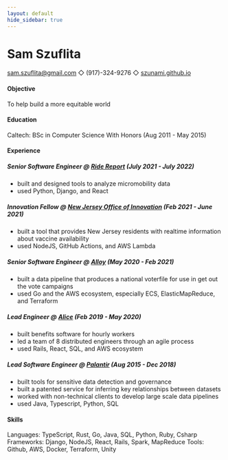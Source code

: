 ```yaml
---
layout: default
hide_sidebar: true
---
```


# Sam Szuflita

[sam.szuflita@gmail.com](mailto:sam.szuflita@gmail.com) ◇ (917)-324-9276 ◇ [szunami.github.io](https://szunami.github.io)

#### Objective

To help build a more equitable world

#### Education

Caltech: BSc in Computer Science With Honors (Aug 2011 - May 2015)

#### Experience

##### Senior Software Engineer @ [Ride Report](https://www.ridereport.com/) (July 2021 - July 2022)
- built and designed tools to analyze micromobility data
- used Python, Django, and React


##### Innovation Fellow @ [New Jersey Office of Innovation](https://innovation.nj.gov/) (Feb 2021 - June 2021)
- built a tool that provides New Jersey residents with realtime information about vaccine availability
- used NodeJS, GitHub Actions, and AWS Lambda

##### Senior Software Engineer @ [Alloy](https://alloy.us/) (May 2020 - Feb 2021)

- built a data pipeline that produces a national voterfile for use in get out the vote campaigns
- used Go and the AWS ecosystem, especially ECS, ElasticMapReduce, and Terraform

##### Lead Engineer @ [Alice](https://www.thisisalice.com/) (Feb 2019 - May 2020)

- built benefits software for hourly workers
- led a team of 8 distributed engineers through an agile process
- used Rails, React, SQL, and AWS ecosystem

##### Lead Software Engineer @ [Palantir](https://www.palantir.com/) (Aug 2015 - Dec 2018)

- built tools for sensitive data detection and governance
- built a patented service for inferring key relationships between datasets
- worked with non-technical clients to develop large scale data pipelines
- used Java, Typescript, Python, SQL

#### Skills

Languages: TypeScript, Rust, Go, Java, SQL, Python, Ruby, Csharp
Frameworks: Django, NodeJS, React, Rails, Spark, MapReduce
Tools: Github, AWS, Docker, Terraform, Unity
